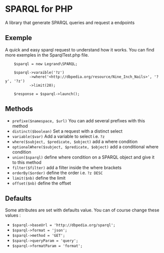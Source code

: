 # SPARQL for PHP

A library that generate SPARQL queries and request a endpoints

## Exemple

A quick and easy sparql request to understand how it works. You can find more exemples in the SparqlTest.php file.

        $sparql = new Legrand\SPARQL;

        $sparql->varaible('?z')
               ->where('<http://dbpedia.org/resource/Nine_Inch_Nails>', '?y', '?z')
               ->limit(20);

        $response = $sparql->launch();

## Methods

- `prefixe($namespace, $url)` You can add several prefixes with this method
- `distinct($boolean)` Set a request with a distinct select
- `variable($var)` Add a variable to select i.e. `?z`
- `where($subject, $predicate, $object)` add a where condition
- `optionalWhere($subject, $predicate, $object)` add a conditional where condition
- `union($sparql)` define where condition on a SPARQL object and give it to this method
- `filter($filter)` add a filter inside the where brackets
- `orderBy($order)` define the order i.e. `?z DESC`
- `limit($nb)` define the limit 
- `offset($nb)` define the offset

## Defaults
Some attributes are set with defaults value. You can of course change these values :

- `$sparql->baseUrl = 'http://dbpedia.org/sparql';`
- `$sparql->format = 'json';`
- `$sparql->method = 'GET';`
- `$sparql->queryParam = 'query';`
- `$sparql->formatParam = 'format';`
